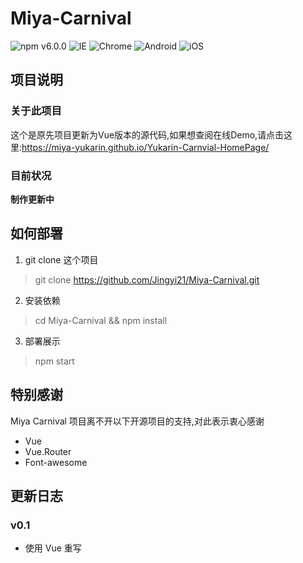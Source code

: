 # Miya-Carnival

![npm v6.0.0](https://img.shields.io/badge/NPM-6.0.0-blue.svg) 
![IE](https://img.shields.io/badge/IE-10%2B-ff69b4.svg) 
![Chrome](https://img.shields.io/badge/Chrome-29%2B-brightgreen.svg) 
![Android](https://img.shields.io/badge/Android-4.4%2B-brightgreen.svg) 
![iOS](https://img.shields.io/badge/iOS-9.2%2B-brightgreen.svg)

## 项目说明

### 关于此项目

这个是原先项目更新为Vue版本的源代码,如果想查阅在线Demo,请点击这里:https://miya-yukarin.github.io/Yukarin-Carnvial-HomePage/

### 目前状况

**制作更新中**

## 如何部署

1. git clone 这个项目

> git clone https://github.com/Jingyi21/Miya-Carnival.git

2. 安装依赖

> cd Miya-Carnival && npm install

3. 部署展示

> npm start

## 特别感谢

Miya Carnival 项目离不开以下开源项目的支持,对此表示衷心感谢

- Vue
- Vue.Router
- Font-awesome


## 更新日志

### v0.1

- 使用 Vue 重写
